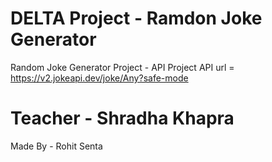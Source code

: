 # DELTA Project - Ramdon Joke Generator

Random Joke Generator Project - API Project 
API url = https://v2.jokeapi.dev/joke/Any?safe-mode

# Teacher - Shradha Khapra
Made By - Rohit Senta